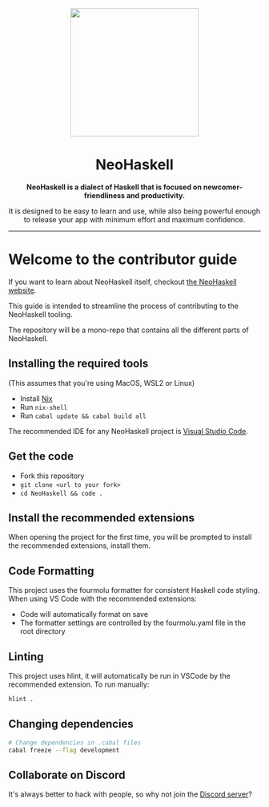 <div align="center">
  <img src=".assets/img/logo.png" height="256px"/>
  <h1>NeoHaskell</h1>
  <b>
    NeoHaskell is a dialect of Haskell that is focused on newcomer-friendliness and productivity.
  </b>
  <p>
    It is designed to be easy to learn and use, while also being powerful enough to release your app with minimum effort and maximum confidence.
  </p>
</div>

---

# Welcome to the contributor guide

If you want to learn about NeoHaskell itself, checkout
[the NeoHaskell website](https://neohaskell.org).

This guide is intended to streamline the process of
contributing to the NeoHaskell tooling.

The repository will be a mono-repo that contains all the
different parts of NeoHaskell.

## Installing the required tools

(This assumes that you're using MacOS, WSL2 or Linux)

- Install [Nix](https://nixos.org/download/)
- Run `nix-shell`
- Run `cabal update && cabal build all`

The recommended IDE for any NeoHaskell project is [Visual Studio Code](https://code.visualstudio.com/).

## Get the code

- Fork this repository
- `git clone <url to your fork>`
- `cd NeoHaskell && code .`

## Install the recommended extensions

When opening the project for the first time, you will be prompted to install the recommended extensions, install them.

## Code Formatting

This project uses the fourmolu formatter for consistent Haskell code styling. When using VS Code with the recommended extensions:

- Code will automatically format on save
- The formatter settings are controlled by the fourmolu.yaml file in the root directory

## Linting

This project uses hlint, it will automatically be run in VSCode by the recommended extension.
To run manually:

```sh
hlint .
```

## Changing dependencies

```sh
# Change dependencies in .cabal files
cabal freeze --flag development
```

## Collaborate on Discord

It's always better to hack with people, so why not join the [Discord server](https://discord.gg/invite/wDj3UYzec8)?

